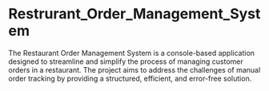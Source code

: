 # Restrurant_Order_Management_System
The Restaurant Order Management System is a console-based application designed to streamline and simplify the process of managing customer orders in a restaurant. The project aims to address the challenges of manual order tracking by providing a structured, efficient, and error-free solution.

